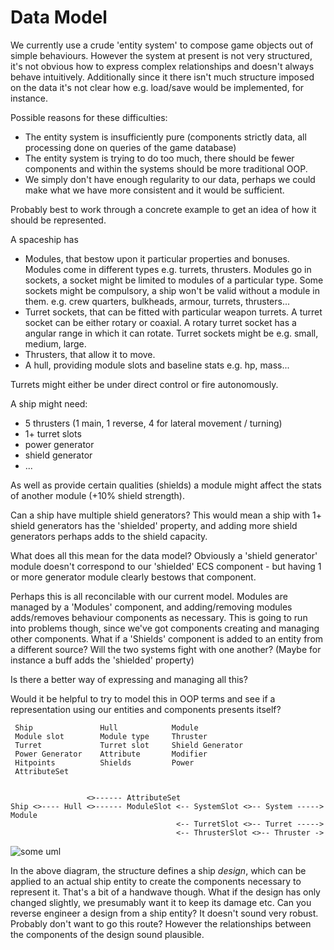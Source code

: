 Data Model
============

We currently use a crude 'entity system' to compose game objects out of 
simple behaviours.  However the system at present is not very structured,
it's not obvious how to express complex relationships and doesn't always
behave intuitively.  Additionally since it there isn't much structure
imposed on the data it's not clear how e.g. load/save would be implemented,
for instance.

Possible reasons for these difficulties:
* The entity system is insufficiently pure (components strictly
  data, all processing done on queries of the game database)
* The entity system is trying to do too much, there should be fewer
  components and within the systems should be more traditional OOP.
* We simply don't have enough regularity to our data, perhaps we could
  make what we have more consistent and it would be sufficient.

Probably best to work through a concrete example to get an idea of how
it should be represented.

A spaceship has
* Modules, that bestow upon it particular properties and bonuses. Modules
  come in different types e.g. turrets, thrusters.  Modules go in sockets,
  a socket might be limited to modules of a particular type.  Some sockets
  might be compulsory, a ship won't be valid without a module in them.
  e.g. crew quarters, bulkheads, armour, turrets, thrusters...
* Turret sockets, that can be fitted with particular weapon turrets.
  A turret socket can be either rotary or coaxial. A rotary turret
  socket has a angular range in which it can rotate.
  Turret sockets might be e.g. small, medium, large.
* Thrusters, that allow it to move.
* A hull, providing module slots and baseline stats e.g. hp, mass...

Turrets might either be under direct control or fire autonomously.

A ship might need:
* 5 thrusters (1 main, 1 reverse, 4 for lateral movement / turning)
* 1+ turret slots
* power generator
* shield generator
* ...

As well as provide certain qualities (shields) a module might affect
the stats of another module (+10% shield strength).

Can a ship have multiple shield generators? This would mean a ship
with 1+ shield generators has the 'shielded' property, and adding
more shield generators perhaps adds to the shield capacity.

What does all this mean for the data model?  Obviously a 'shield generator'
module doesn't correspond to our 'shielded' ECS component - but having 1
or more generator module clearly bestows that component.

Perhaps this is all reconcilable with our current model. Modules are managed
by a 'Modules' component, and adding/removing modules adds/removes behaviour
components as necessary. This is going to run into problems though, since we've
got components creating and managing other components. What if a 'Shields'
component is added to an entity from a different source? Will the two systems
fight with one another? (Maybe for instance a buff adds the 'shielded' property)

Is there a better way of expressing and managing all this?

Would it be helpful to try to model this in OOP terms and see if a representation
using our entities and components presents itself?

     Ship               Hull            Module
     Module slot        Module type     Thruster
     Turret             Turret slot     Shield Generator
     Power Generator    Attribute       Modifier
     Hitpoints          Shields         Power
     AttributeSet
     

                     <>------ AttributeSet
    Ship <>---- Hull <>------ ModuleSlot <-- SystemSlot <>-- System -----> Module
                                         <-- TurretSlot <>-- Turret ----->
                                         <-- ThrusterSlot <>-- Thruster ->
                                     
![some uml](http://www.plantuml.com/plantuml/proxy?src=https://raw.githubusercontent.com/nathanwoodward/space_game/master/notes/ship.puml)

In the above diagram, the structure defines a ship *design*, which can be applied to
an actual ship entity to create the components necessary to represent it. That's a bit
of a handwave though. What if the design has only changed slightly, we presumably want
it to keep its damage etc. Can you reverse engineer a design from a ship entity? It
doesn't sound very robust. Probably don't want to go this route? However the relationships
between the components of the design sound plausible.
